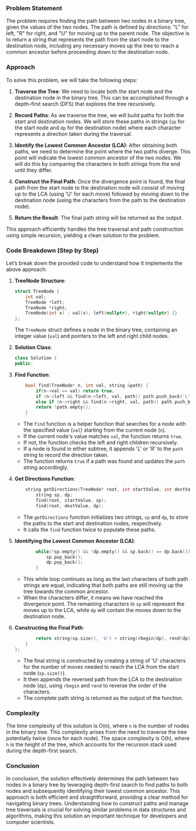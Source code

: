 ### Problem Statement

The problem requires finding the path between two nodes in a binary tree, given the values of the two nodes. The path is defined by directions: "L" for left, "R" for right, and "U" for moving up to the parent node. The objective is to return a string that represents the path from the start node to the destination node, including any necessary moves up the tree to reach a common ancestor before proceeding down to the destination node.

### Approach

To solve this problem, we will take the following steps:

1. **Traverse the Tree**: We need to locate both the start node and the destination node in the binary tree. This can be accomplished through a depth-first search (DFS) that explores the tree recursively.

2. **Record Paths**: As we traverse the tree, we will build paths for both the start and destination nodes. We will store these paths in strings (`sp` for the start node and `dp` for the destination node) where each character represents a direction taken during the traversal.

3. **Identify the Lowest Common Ancestor (LCA)**: After obtaining both paths, we need to determine the point where the two paths diverge. This point will indicate the lowest common ancestor of the two nodes. We will do this by comparing the characters in both strings from the end until they differ.

4. **Construct the Final Path**: Once the divergence point is found, the final path from the start node to the destination node will consist of moving up to the LCA (using 'U' for each move) followed by moving down to the destination node (using the characters from the path to the destination node).

5. **Return the Result**: The final path string will be returned as the output.

This approach efficiently handles the tree traversal and path construction using simple recursion, yielding a clean solution to the problem.

### Code Breakdown (Step by Step)

Let’s break down the provided code to understand how it implements the above approach:

1. **TreeNode Structure**:
   ```cpp
   struct TreeNode {
       int val;
       TreeNode *left;
       TreeNode *right;
       TreeNode(int x) : val(x), left(nullptr), right(nullptr) {}
   };
   ```
   The `TreeNode` struct defines a node in the binary tree, containing an integer value (`val`) and pointers to the left and right child nodes.

2. **Solution Class**:
   ```cpp
   class Solution {
   public:
   ```

3. **Find Function**:
   ```cpp
       bool find(TreeNode* n, int val, string &path) {
           if(n->val == val) return true;
           if (n->left && find(n->left, val, path)) path.push_back('L');
           else if (n->right && find(n->right, val, path)) path.push_back('R');
           return !path.empty();
       }
   ```
   - The `find` function is a helper function that searches for a node with the specified value (`val`) starting from the current node (`n`).
   - If the current node's value matches `val`, the function returns `true`.
   - If not, the function checks the left and right children recursively.
   - If a node is found in either subtree, it appends 'L' or 'R' to the `path` string to record the direction taken.
   - The function returns `true` if a path was found and updates the `path` string accordingly.

4. **Get Directions Function**:
   ```cpp
       string getDirections(TreeNode* root, int startValue, int destValue) {
           string sp, dp;
           find(root, startValue, sp);
           find(root, destValue, dp);
   ```
   - The `getDirections` function initializes two strings, `sp` and `dp`, to store the paths to the start and destination nodes, respectively.
   - It calls the `find` function twice to populate these paths.

5. **Identifying the Lowest Common Ancestor (LCA)**:
   ```cpp
           while(!sp.empty() && !dp.empty() && sp.back() == dp.back()) {
               sp.pop_back();
               dp.pop_back();
           }
   ```
   - This while loop continues as long as the last characters of both path strings are equal, indicating that both paths are still moving up the tree towards the common ancestor.
   - When the characters differ, it means we have reached the divergence point. The remaining characters in `sp` will represent the moves up to the LCA, while `dp` will contain the moves down to the destination node.

6. **Constructing the Final Path**:
   ```cpp
           return string(sp.size(), 'U') + string(rbegin(dp), rend(dp));
       }
   };
   ```
   - The final string is constructed by creating a string of 'U' characters for the number of moves needed to reach the LCA from the start node (`sp.size()`).
   - It then appends the reversed path from the LCA to the destination node (`dp`), using `rbegin` and `rend` to reverse the order of the characters.
   - The complete path string is returned as the output of the function.

### Complexity

The time complexity of this solution is O(n), where `n` is the number of nodes in the binary tree. This complexity arises from the need to traverse the tree potentially twice (once for each node). The space complexity is O(h), where `h` is the height of the tree, which accounts for the recursion stack used during the depth-first search.

### Conclusion

In conclusion, the solution effectively determines the path between two nodes in a binary tree by leveraging depth-first search to find paths to both nodes and subsequently identifying their lowest common ancestor. This approach is both efficient and straightforward, providing a clear method for navigating binary trees. Understanding how to construct paths and manage tree traversals is crucial for solving similar problems in data structures and algorithms, making this solution an important technique for developers and computer scientists.